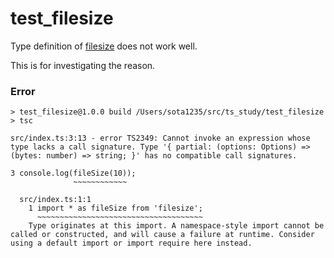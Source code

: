 test_filesize
====

Type definition of [filesize](https://www.npmjs.com/package/filesize) does not work well.

This is for investigating the reason.

### Error

```
> test_filesize@1.0.0 build /Users/sota1235/src/ts_study/test_filesize
> tsc

src/index.ts:3:13 - error TS2349: Cannot invoke an expression whose type lacks a call signature. Type '{ partial: (options: Options) => (bytes: number) => string; }' has no compatible call signatures.

3 console.log(fileSize(10));
              ~~~~~~~~~~~~

  src/index.ts:1:1
    1 import * as fileSize from 'filesize';
      ~~~~~~~~~~~~~~~~~~~~~~~~~~~~~~~~~~~~~
    Type originates at this import. A namespace-style import cannot be called or constructed, and will cause a failure at runtime. Consider using a default import or import require here instead.
```
